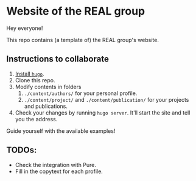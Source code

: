 # Website of the REAL group

Hey everyone!

This repo contains (a template of) the REAL group's website.

## Instructions to collaborate

1. [Install `hugo`](https://wowchemy.com/docs/getting-started/install-hugo-extended/#prerequisites).
2. Clone this repo.
3. Modify contents in folders
   1. `./content/authors/` for your personal profile.
   2. `./content/project/` and `./content/publication/` for your projects and publications.
4. Check your changes by running `hugo server`. It'll start the site and tell you the address.

Guide yourself with the available examples!

## TODOs:

- Check the integration with Pure.
- Fill in the copytext for each profile.

